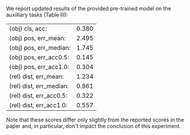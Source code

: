 
We report updated results of the provided pre-trained model on the auxilliary tasks (Table III):

| |  | 
| --------------- | ----------------- |
| (obj) cls, acc: | 		    0.380 | 
| (obj) pos, err_mean: | 		2.495 | 
| (obj) pos, err_median: | 		1.745 | 
| (obj) pos, err_acc0.5: | 		0.145 | 
| (obj) pos, err_acc1.0: | 		0.304 | 
| (rel) dist, err_mean: |       1.234 | 
| (rel) dist, err_median: | 	0.861 | 
| (rel) dist, err_acc0.5: | 	0.322 | 
| (rel) dist, err_acc1.0: | 	0.557 | 

Note that these scores differ only slightly from the reported scores in the paper and, in particular,  don't impact the conclusion of this experiment.
